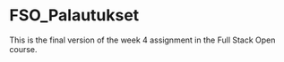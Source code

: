# FSO_Palautukset

This is the final version of the week 4 assignment in the Full Stack Open course.
